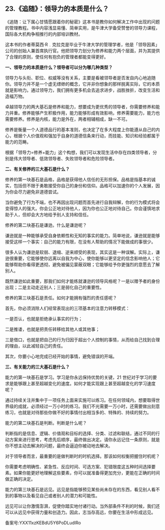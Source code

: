 ## 23.《追随》：领导力的本质是什么？
《追随：让下属心甘情愿跟着你的秘密》这本书是教你如何解决工作中出现的问题的管理教程。书中内容浅显易懂、简单实用，是牛津大学备受赞誉的领导力课程，国际各大机构争相推行的内部培训教材。


这本书的作者蒂莫西·R﹒克拉克是毕业于牛津大学的管理学者，他是「领导因素」公司的创始人兼首席执行官。他把领导力划分为修养和能力两个层面，并为其提供了合理的原则，使任何有抱负的管理者都能变得更好。


**一、领导力的本质是什么？领导者可以分为哪几种类型？**


领导力与头衔、职位、权威等没有关系，主要是看被领导者是否发自内心地追随你。领导力并不是一个虚无缥缈的概念，它并非你想象的那样脱离实际，它的本质就是影响力。通过领导力，我们拥有更多机会去追求进步，战胜挫折，改变生活和造福万物。


卓越领导力的两大基石是修养和能力，想要成为更优秀的领导者，你需要修养和能力并重。修养能够产生积极作用，能力能够形成有效影响，修养需要能力，能力也需要修养。修养是内核，能力是外在，两者相辅相成，缺一不可。


修养是衡量一个人道德品行的基本准则，也决定了在多大程度上你能遵从自己的内心，根据个人价值观和强加于自身的道德信条来行动，而技能、知识和经验都属于能力的范畴。


根据「领导力=修养+能力」这个构想，我们可以发现生活中存在四类领导者，分别是伟大领导者、低效领导者、失败领导者和危险领导者。


**二、有关修养的三大基石是什么？**


修养的第一块基石是品格，品格是获得他人信任的无形担保。品格是指基本的诚实，包括但不限于勇敢接受你自己的身份和信仰。品格可以加速你的个人发展，因为你会尽力避免非道德尝试。


当你避免了行为不端，也不再因出现问题而首先进行自我辩解，你的行为模式将会变得惊人的强大。你会公正地对待他人，因为你也公正地对待自己。你会谨慎地求助于人，但却会大方地给予别人支持和信任。


修养的第二块基石是谦逊。什么是谦逊呢？


谦逊就是一种能够承受自身依赖性和无知的事实的能力。简单地说，谦逊就是能够接受这样一个事实：自己的能力有限，在没有人帮助的情况下能做成的事很少。


很多人认为谦逊是软弱、退缩、逆来顺受的表现，其实这是一种误解。实际上，谦逊很重要，它能够使你远离以自我为中心，使你能够以更坚定的信念影响他人；它能够帮助你看得更透彻，避免被偏见蒙蔽双眼；它能够给予你更强烈的意愿去了解别人。


既然谦逊如此重要，那我们如何才能练就谦逊的领导风格呢？一是以赠予者的身份出现；二是主动走近别人；三是弱化自己的重要性。


修养的第三块基石是责任。如何才能拥有强烈的责任感呢？


首先，你必须消除人们经常表现出的三项基本的注意力转移模式：


一是否认，也就是拒绝承认事实的行为；


二是推诿，也就是把责任转移给其他人或其他事；


三是借口，也就是把自己的行为归因于超出个人控制的事情，从而给自己找到合理的理由，以此减轻自己的责任。


其次，你要小心地完成已经开始的事情，避免错误的开端。


**三、有关能力的三大基石是什么？**


能力的第一块基石是学习。学习是你永远保持优势的关键，21 世纪对于学习的要求是能够跟上甚至超越变化的速度。如何才能实现跟上甚至超越变化的学习速度呢？


通过持续关注并集中于一项任务上面来实施可以练习。在任何领域内，想要取得世界级的成就，必须经过一万小时的练习。我们不光需要一万小时，还需要做出刻意练习，也就是对待那些你做不好的事情付出相当多的、特殊的、持续的努力。


能力的第二块基石是判断。判断是什么呢？


判断指的是信息、逻辑、价值观和目标的选择、分类、过滤和联结，通过不同的行动方案来进行思考，考虑先后顺序，最终做出决定。请你永远记住一条原则，就是你不想主动去解决的问题，最终会逼迫你被动地去解决。


对于领导者而言，最重要的是做判断时的时机选择。那该如何权衡把握住时机呢？


你需要考虑明确性、紧急性、反应时间、可选方案、犯错限度这五种时间选择要素。如果你能更好地理解这些要素，你可以就准备得更加充分，更能在正确的时间做正确的决定。


能力的第三块基石是远见。远见是指能够预见某些尚未存在的东西，看见别人看不到的事物以及看见自己或者别人的潜力和可能性。


远见可以让你激情澎湃，促使你踏实地付诸行动。当外部条件不利的时候，我们还可以从远见中获得力量和创造力。因此，志当存高远，你要在生活中形成远见。


备案号:YXX11xzKEBdU5Y6PoDLudlRo

